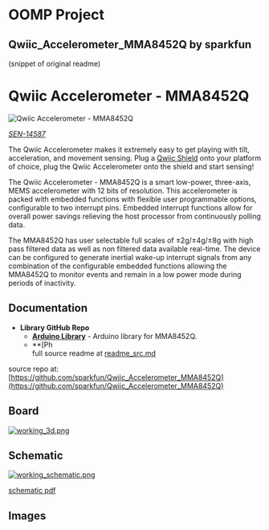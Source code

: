 # OOMP Project  
## Qwiic_Accelerometer_MMA8452Q  by sparkfun  
  
(snippet of original readme)  
  
Qwiic Accelerometer - MMA8452Q  
========================================  
  
![Qwiic Accelerometer - MMA8452Q](https://cdn.sparkfun.com/assets/parts/1/2/7/4/0/14587-SparkFun_Accelerometer_Breakout_-_MMA8452Q__Qwiic_-01.jpg)  
  
[*SEN-14587*](https://www.sparkfun.com/products/14587)  
  
The Qwiic Accelerometer makes it extremely easy to get playing with tilt, acceleration, and movement sensing. Plug a [Qwiic Shield](https://www.sparkfun.com/search/results?term=qwiic) onto your platform of choice, plug the Qwiic Accelerometer onto the shield and start sensing!   
  
The Qwiic Accelerometer - MMA8452Q is a smart low-power, three-axis, MEMS accelerometer with 12 bits of resolution. This accelerometer is packed with embedded functions with flexible user programmable options, configurable to two interrupt pins. Embedded interrupt functions allow for overall power savings relieving the host processor from continuously polling data.  
  
The MMA8452Q has user selectable full scales of ±2g/±4g/±8g with high pass filtered data as well as non filtered data available real-time. The device can be configured to generate inertial wake-up interrupt signals from any combination of the configurable embedded functions allowing the MMA8452Q to monitor events and remain in a low power mode during periods of inactivity.  
  
Documentation  
--------------  
* **Library GitHub Repo**  
  * **[Arduino Library](https://github.com/sparkfun/SparkFun_MMA8452Q_Arduino_Library/tree/master)** - Arduino library for MMA8452Q.  
  * **[Ph  
  full source readme at [readme_src.md](readme_src.md)  
  
source repo at: [https://github.com/sparkfun/Qwiic_Accelerometer_MMA8452Q](https://github.com/sparkfun/Qwiic_Accelerometer_MMA8452Q)  
## Board  
  
[![working_3d.png](working_3d_600.png)](working_3d.png)  
## Schematic  
  
[![working_schematic.png](working_schematic_600.png)](working_schematic.png)  
  
[schematic pdf](working_schematic.pdf)  
## Images  
